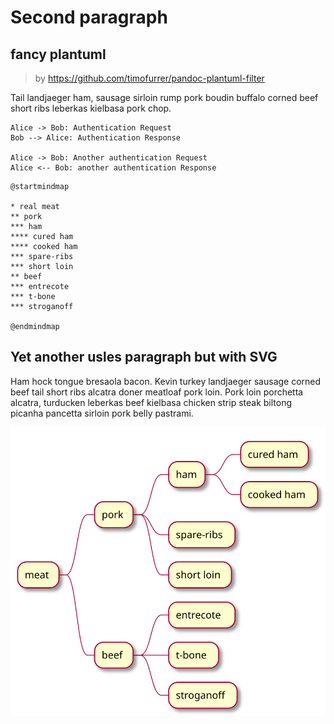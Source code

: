 # Second paragraph 
## fancy plantuml
> by https://github.com/timofurrer/pandoc-plantuml-filter

Tail landjaeger ham, sausage sirloin rump pork boudin buffalo corned beef short ribs leberkas kielbasa pork chop.

```{.plantuml width=50%}
Alice -> Bob: Authentication Request
Bob --> Alice: Authentication Response

Alice -> Bob: Another authentication Request
Alice <-- Bob: another authentication Response
```

```plantuml
@startmindmap

* real meat
** pork
*** ham
**** cured ham
**** cooked ham
*** spare-ribs
*** short loin
** beef
*** entrecote
*** t-bone
*** stroganoff

@endmindmap
```

## Yet another usles paragraph but with SVG
Ham hock tongue bresaola bacon. Kevin turkey landjaeger sausage corned beef tail short ribs alcatra doner meatloaf pork loin. Pork loin porchetta alcatra, turducken leberkas beef kielbasa chicken strip steak biltong picanha pancetta sirloin pork belly pastrami.

![an svg](img-svg.svg)